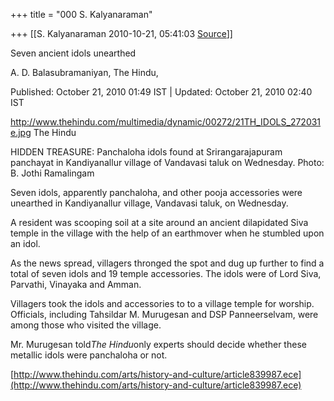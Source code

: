 +++
title = "000 S. Kalyanaraman"

+++
[[S. Kalyanaraman	2010-10-21, 05:41:03 [Source](https://groups.google.com/g/bvparishat/c/d6H7cRT6N_k)]]



Seven ancient idols unearthed

  

A. D. Balasubramaniyan, The Hindu,

  

Published: October 21, 2010 01:49 IST \| Updated: October 21, 2010 02:40 IST

  

<http://www.thehindu.com/multimedia/dynamic/00272/21TH_IDOLS_272031e.jpg> The Hindu

  

HIDDEN TREASURE: Panchaloha idols found at Srirangarajapuram panchayat in Kandiyanallur village of Vandavasi taluk on Wednesday. Photo: B. Jothi Ramalingam

  

Seven idols, apparently panchaloha, and other pooja accessories were unearthed in Kandiyanallur village, Vandavasi taluk, on Wednesday.

A resident was scooping soil at a site around an ancient dilapidated Siva temple in the village with the help of an earthmover when he stumbled upon an idol.

As the news spread, villagers thronged the spot and dug up further to find a total of seven idols and 19 temple accessories. The idols were of Lord Siva, Parvathi, Vinayaka and Amman.

Villagers took the idols and accessories to to a village temple for worship. Officials, including Tahsildar M. Murugesan and DSP Panneerselvam, were among those who visited the village.

Mr. Murugesan told*The Hindu*only experts should decide whether these metallic idols were panchaloha or not.

  

[http://www.thehindu.com/arts/history-and-culture/article839987.ece](http://www.thehindu.com/arts/history-and-culture/article839987.ece)

  

  

